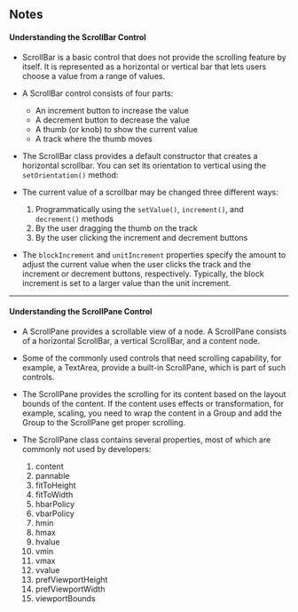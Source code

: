 ## Notes

#### Understanding the ScrollBar Control

* ScrollBar is a basic control that does not provide the scrolling feature by itself. It is represented as a horizontal or vertical bar that lets users choose a value from a range of values.

* A ScrollBar control consists of four parts:
    * An increment button to increase the value
    * A decrement button to decrease the value
    * A thumb (or knob) to show the current value
    * A track where the thumb moves

* The ScrollBar class provides a default constructor that creates a horizontal scrollbar. You can set its orientation to vertical using the ```setOrientation()``` method:

* The current value of a scrollbar may be changed three different ways:
    1. Programmatically using the ```setValue()```, ```increment()```, and ```decrement()``` methods
    1. By the user dragging the thumb on the track
    1. By the user clicking the increment and decrement buttons

* The ```blockIncrement``` and ```unitIncrement``` properties specify the amount to adjust the current value when the user clicks the track and the increment or decrement buttons, respectively. Typically, the block increment is set to a larger value than the unit increment.

***

#### Understanding the ScrollPane Control

* A ScrollPane provides a scrollable view of a node. A ScrollPane consists of a horizontal ScrollBar, a vertical ScrollBar, and a content node.

* Some of the commonly used controls that need scrolling capability, for example, a TextArea, provide a built-in ScrollPane, which is part of such controls.

* The ScrollPane provides the scrolling for its content based on the layout bounds of the content. If the content uses effects or transformation, for example, scaling, you need to wrap the content in a Group and add the Group to the ScrollPane get proper scrolling.

* The ScrollPane class contains several properties, most of which are commonly not used by developers:
    1. content
    1. pannable
    1. fitToHeight
    1. fitToWidth
    1. hbarPolicy
    1. vbarPolicy
    1. hmin
    1. hmax
    1. hvalue
    1. vmin
    1. vmax
    1. vvalue
    1. prefViewportHeight
    1. prefViewportWidth
    1. viewportBounds

